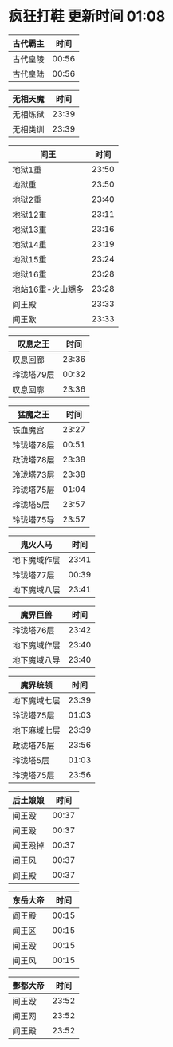 # 疯狂打鞋 更新时间 01:08

| 古代霸主   | 时间    |
|--------|-------|
| 古代皇陵 | 00:56 |
| 古代皇陆 | 00:56 |

| 无相天魔   | 时间    |
|--------|-------|
| 无相炼狱 | 23:39 |
| 无相类训 | 23:39 |

| 间王   | 时间    |
|--------|-------|
| 地狱1重 | 23:50 |
| 地狱重 | 23:50 |
| 地狱2重 | 23:40 |
| 地狱12重 | 23:11 |
| 地狱13重 | 23:16 |
| 地狱14重 | 23:19 |
| 地狱15重 | 23:24 |
| 地狱16重 | 23:28 |
| 地站16重-火山糊多 | 23:28 |
| 阎王殿 | 23:33 |
| 闻王欧 | 23:33 |

| 叹息之王   | 时间    |
|--------|-------|
| 叹息回廊 | 23:36 |
| 玲珑塔79层 | 00:32 |
| 叹息回廓 | 23:36 |

| 猛魔之王   | 时间    |
|--------|-------|
| 铁血魔宫 | 23:27 |
| 玲珑塔78层 | 00:51 |
| 政珑塔78层 | 23:38 |
| 玲珑塔73层 | 23:38 |
| 玲珑塔75层 | 01:04 |
| 玲珑塔5层 | 23:57 |
| 玲珑塔75导 | 23:57 |

| 鬼火人马   | 时间    |
|--------|-------|
| 地下魔域作层 | 23:41 |
| 玲珑塔77层 | 00:39 |
| 地下魔域八层 | 23:41 |

| 魔界巨兽   | 时间    |
|--------|-------|
| 玲珑塔76层 | 23:42 |
| 地下魔域作层 | 23:40 |
| 地下魔域八导 | 23:40 |

| 魔界统领   | 时间    |
|--------|-------|
| 地下魔域七层 | 23:39 |
| 玲珑塔75层 | 01:03 |
| 地下麻域七层 | 23:39 |
| 政珑塔75层 | 23:56 |
| 玲珑塔5层 | 01:03 |
| 玲瑰塔75层 | 23:56 |

| 后土娘娘   | 时间    |
|--------|-------|
| 间王殴 | 00:37 |
| 闻王殴 | 00:37 |
| 闻王殴掉 | 00:37 |
| 间王风 | 00:37 |
| 阎王殿 | 00:37 |

| 东岳大帝   | 时间    |
|--------|-------|
| 阎王殿 | 00:15 |
| 闻王区 | 00:15 |
| 间王殴 | 00:15 |
| 间王风 | 00:15 |

| 酆都大帝   | 时间    |
|--------|-------|
| 间王殴 | 23:52 |
| 间王网 | 23:52 |
| 阎王殿 | 23:52 |